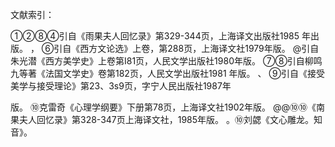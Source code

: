 文献索引：

[^1]: 富歇, 鲍文蔚. 雨果夫人回忆录. 上海译文出版社, 1985. 第329-344页
[^2]: 伍蠡甫. 西方文论选[J]. 1979. 第288页
[^3]: 朱光潜. 西方美学史 上卷[J]. 人民文学出版社　1980. 第181页
[^4]: 柳呜九等. 法国文学史[J]. 人民文学出版社　1981. 第18２页
[^5]: 尧斯, RC· 霍拉勃 (美学), 美学, 等. 接受美学与接受理论[M]. 辽宁人民出版社, 1987.　第23页,第359页。
[^6]:  勃兰, 兑斯.　十九世纪文学主流[J]. 第一分册. 1980. 第22页
[^7]: 马克思, 恩格斯. 马克思恩格斯全集: 第 2 卷 [J]. 1979. 第633页
[^8]: 《歌德选集》第6卷. 第524页 
[^9]: 《歌德选集》第6卷. 第528页 
[^10]: 《弗朗茨·梅林全集》第19卷. 第54页
[^11]: 《歌德选集》第9卷. 第580页 
[^12]: 《歌德选集》第9卷. 第531页 
[^13]:  勃兰, 兑斯.　十九世纪文学主流[J]. 第二分册. 1980. 第22页
[^14]: 《歌德生平及其时代》. 第164页     
[^15]: 沃洛维奇.《发达社会主义条件下劳动人民的审美培养》. 第30页
[^16]: 尧斯, RC· 霍拉勃 (美学), 美学, 等. 接受美学与接受理论[M]. 辽宁人民出版社, 1987. 第33页
[^17]: 黑格尔, 朱光潜. 美学[J]. 第一卷, 第 351 页, 1979.

①②⑧④引自《雨果夫人回忆录》第329-344页，上海译文出版社1985
年出版。    ，
    ⑥引自《西方文论选》上卷，第288页，上海译文社1979年版。
    @引自朱光潜《西方美学史》上卷第I81页，人民文学出版社1980年版。
    ⑦⑧引自柳鸣九等著《法国文学史》卷第182页，人民文学出版社1981
年版。
、    ⑨引自《接受美学与接受理论》第23、3s9页，字宁人民出版社1987年
    
版。
    ⑩克雷奇《心理学纲要》下册第78页，上海译文社1902年版。
    @@⑩⑩《南果夫人回忆录》第328-347页上海译文社，1985年版。
    。⑩刘勰《文心雕龙。知音》。
